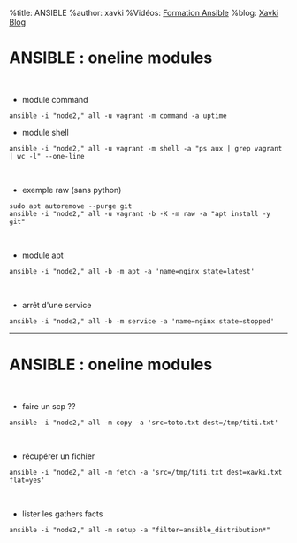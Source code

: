 %title: ANSIBLE
%author: xavki
%Vidéos: [Formation Ansible](https://www.youtube.com/playlist?list=PLn6POgpklwWoCpLKOSw3mXCqbRocnhrh-)
%blog: [Xavki Blog](https://xavki.blog)


# ANSIBLE : oneline modules



<br>

* module command

```
ansible -i "node2," all -u vagrant -m command -a uptime
```

* module shell 

```
ansible -i "node2," all -u vagrant -m shell -a "ps aux | grep vagrant | wc -l" --one-line
```

<br>

* exemple raw (sans python)

```
sudo apt autoremove --purge git
ansible -i "node2," all -u vagrant -b -K -m raw -a "apt install -y git"
```

<br>

* module apt

```
ansible -i "node2," all -b -m apt -a 'name=nginx state=latest'
```

<br>

* arrêt d'une service

```
ansible -i "node2," all -b -m service -a 'name=nginx state=stopped'
```

------------------------------------------------------------------------------------------------------

# ANSIBLE : oneline modules



<br>

* faire un scp ??

```
ansible -i "node2," all -m copy -a 'src=toto.txt dest=/tmp/titi.txt'
```

<br>

* récupérer un fichier

```
ansible -i "node2," all -m fetch -a 'src=/tmp/titi.txt dest=xavki.txt flat=yes'
```

<br>

* lister les gathers facts

```
ansible -i "node2," all -m setup -a "filter=ansible_distribution*"
```
